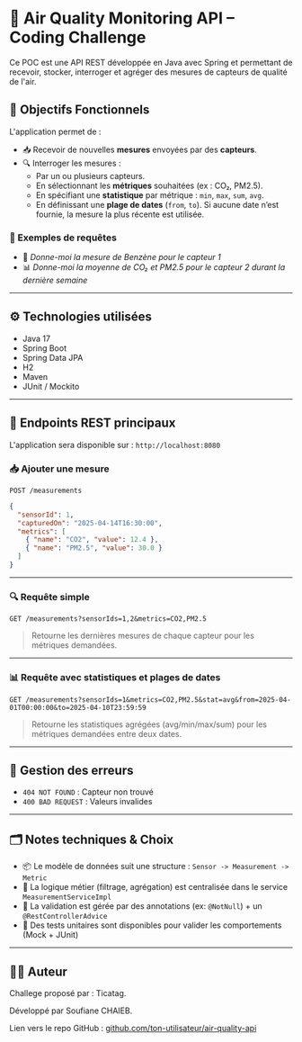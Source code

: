 
# 🌿 Air Quality Monitoring API – Coding Challenge

Ce POC est une API REST développée en Java avec Spring et permettant de recevoir, stocker, interroger et agréger des mesures de capteurs de qualité de l'air.

## 📌 Objectifs Fonctionnels

L'application permet de :

- 📥 Recevoir de nouvelles **mesures** envoyées par des **capteurs**.
- 🔍 Interroger les mesures :
  - Par un ou plusieurs capteurs.
  - En sélectionnant les **métriques** souhaitées (ex : CO₂, PM2.5).
  - En spécifiant une **statistique** par métrique : `min`, `max`, `sum`, `avg`.
  - En définissant une **plage de dates** (`from`, `to`). Si aucune date n’est fournie, la mesure la plus récente est utilisée.

### 🧪 Exemples de requêtes

- 📄 *Donne-moi la mesure de Benzène pour le capteur 1*
- 📊 *Donne-moi la moyenne de CO₂ et PM2.5 pour le capteur 2 durant la dernière semaine*

---

## ⚙️ Technologies utilisées

- Java 17
- Spring Boot
- Spring Data JPA
- H2
- Maven
- JUnit / Mockito

---

## 🔧 Endpoints REST principaux

L'application sera disponible sur : `http://localhost:8080`

### 📥 Ajouter une mesure

`POST /measurements`

```json
{
  "sensorId": 1,
  "capturedOn": "2025-04-14T16:30:00",
  "metrics": [
    { "name": "CO2", "value": 12.4 },
    { "name": "PM2.5", "value": 30.0 }
  ]
}
```

---

### 🔍 Requête simple

`GET /measurements?sensorIds=1,2&metrics=CO2,PM2.5`

> Retourne les dernières mesures de chaque capteur pour les métriques demandées.

---

### 📊 Requête avec statistiques et plages de dates

`GET /measurements?sensorIds=1&metrics=CO2,PM2.5&stat=avg&from=2025-04-01T00:00:00&to=2025-04-10T23:59:59`

> Retourne les statistiques agrégées (avg/min/max/sum) pour les métriques demandées entre deux dates.

---

## 🛑 Gestion des erreurs

- `404 NOT FOUND` : Capteur non trouvé
- `400 BAD REQUEST` : Valeurs invalides

---

## 🗂️ Notes techniques & Choix

- 📦 Le modèle de données suit une structure : `Sensor -> Measurement -> Metric`
- 📐 La logique métier (filtrage, agrégation) est centralisée dans le service `MeasurementServiceImpl`
- 🔄 La validation est gérée par des annotations (ex: `@NotNull`) + un `@RestControllerAdvice`
- 🧪 Des tests unitaires sont disponibles pour valider les comportements (Mock + JUnit)

---
## 👨‍💻 Auteur

Challege proposé par : Ticatag.

Développé par Soufiane CHAIEB.

Lien vers le repo GitHub : [github.com/ton-utilisateur/air-quality-api](https://github.com/ton-utilisateur/air-quality-api)


